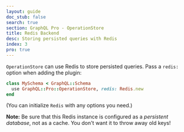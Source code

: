 ```yaml
---
layout: guide
doc_stub: false
search: true
section: GraphQL Pro - OperationStore
title: Redis Backend
desc: Storing persisted queries with Redis
index: 3
pro: true
---
```


`OperationStore` can use Redis to store persisted queries. Pass a `redis:` option when adding the plugin:

```ruby
class MySchema < GraphQL::Schema
  use GraphQL::Pro::OperationStore, redis: Redis.new
end
```

(You can initialize `Redis` with any options you need.)

__Note:__ Be sure that this Redis instance is configured as a _persistent database_, not as a cache. You don't want it to throw away old keys!
